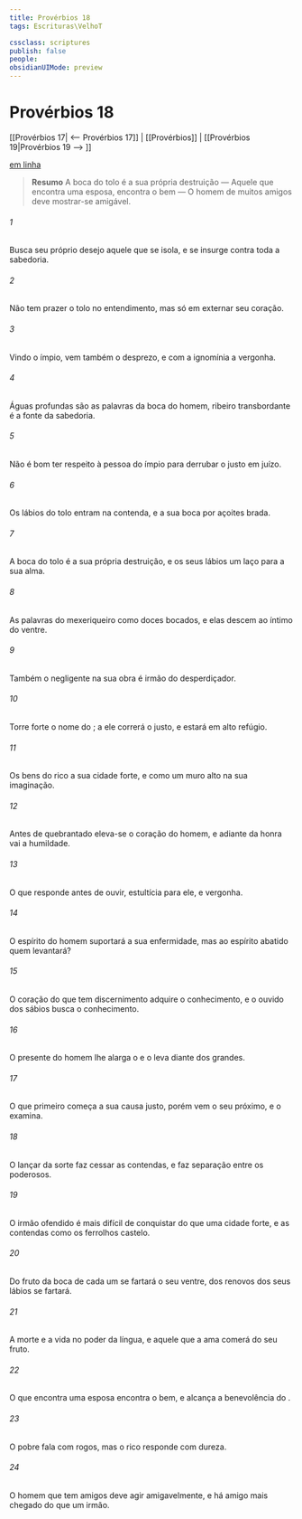 ```yaml
---
title: Provérbios 18
tags: Escrituras\VelhoT

cssclass: scriptures
publish: false
people:
obsidianUIMode: preview
---
```


# Provérbios 18
[[Provérbios 17| <-- Provérbios 17]] | [[Provérbios]] | [[Provérbios 19|Provérbios 19 --> ]]

[em linha](https://churchofjesuschrist.org/study/scriptures/ot/prov/18?lang=por)

> __Resumo__
A boca do tolo é a sua própria destruição — Aquele que encontra uma esposa, encontra o bem — O homem de muitos amigos deve mostrar-se amigável.

###### 1 
Busca seu próprio desejo aquele que se isola, e se insurge contra toda a sabedoria.

###### 2 
Não tem prazer o tolo no entendimento, mas só em externar  seu coração.

###### 3 
Vindo o ímpio, vem também o desprezo, e com a ignomínia  a vergonha.

###### 4 
Águas profundas são as palavras da boca do homem,  ribeiro transbordante é a fonte da sabedoria.

###### 5 
Não é bom ter respeito à pessoa do ímpio para derrubar o justo em juízo.

###### 6 
Os lábios do tolo entram na contenda, e a sua boca por açoites brada.

###### 7 
A boca do tolo é a sua própria destruição, e os seus lábios  um laço para a sua alma.

###### 8 
As palavras do mexeriqueiro  como doces bocados, e elas descem ao íntimo do ventre.

###### 9 
Também o negligente na sua obra é irmão do desperdiçador.

###### 10 
Torre forte  o nome do ; a ele correrá o justo, e estará em alto refúgio.

###### 11 
Os bens do rico  a sua cidade forte, e como um muro alto na sua imaginação.

###### 12 
Antes de  quebrantado eleva-se o coração do homem, e adiante da honra vai a humildade.

###### 13 
O que responde antes de ouvir, estultícia  para ele, e vergonha.

###### 14 
O espírito do homem suportará a sua enfermidade, mas ao espírito abatido quem levantará?

###### 15 
O coração do que tem discernimento adquire o conhecimento, e o ouvido dos sábios busca o conhecimento.

###### 16 
O presente do homem lhe alarga o  e o leva diante dos grandes.

###### 17 
O que primeiro começa a sua causa  justo, porém vem o seu próximo, e o examina.

###### 18 
O lançar da sorte faz cessar as contendas, e faz separação entre os poderosos.

###### 19 
O irmão ofendido é mais difícil de conquistar do que uma cidade forte, e as contendas  como os ferrolhos  castelo.

###### 20 
Do fruto da boca de cada um se fartará o seu ventre, dos renovos dos seus lábios se fartará.

###### 21 
A morte e a vida  no poder da língua, e aquele que a ama comerá do seu fruto.

###### 22 
O que encontra uma esposa encontra o bem, e alcança a benevolência do .

###### 23 
O pobre fala com rogos, mas o rico responde com dureza.

###### 24 
O homem que tem amigos deve agir amigavelmente, e há amigo mais chegado do que um irmão.

